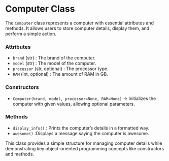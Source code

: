 # Computer Class 

The `Computer` class represents a computer with essential attributes and methods. It allows users to store computer details, display them, and perform a simple action.

### Attributes 
- `brand` (str) : The brand of the computer.  
- `model` (str) : The model of the computer.  
- `processor` (str, optional) : The processor type.  
- `RAM` (int, optional) : The amount of RAM in GB.  

### Constructors 
- `Computer(brand, model, processor=None, RAM=None)` → Initializes the computer with given values, allowing optional parameters.  

### Methods
- `display_info()` : Prints the computer’s details in a formatted way.  
- `awesome()` :Displays a message saying the computer is awesome.  

This class provides a simple structure for managing computer details while demonstrating key object-oriented programming concepts like constructors and methods.  
